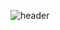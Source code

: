 ![header](https://capsule-render.vercel.app/api?type=slice&color=85bcdc&height=150&section=header&text=KimMingi&fontSize=60&fontColor=363636)
